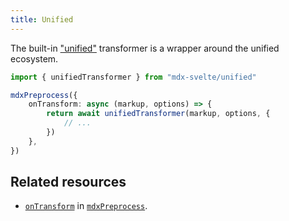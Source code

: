 ```yaml
---
title: Unified
---
```


The built-in ["unified"](https://github.com/unifiedjs/unified) transformer is a wrapper around the unified ecosystem.

```ts
import { unifiedTransformer } from "mdx-svelte/unified"

mdxPreprocess({
    onTransform: async (markup, options) => {
        return await unifiedTransformer(markup, options, {
            // ...
        })
    },
})
```

## Related resources

- [`onTransform`](/docs/mdx-svelte/options#ontransform) in [`mdxPreprocess`](/docs/mdx-svelte/install#setup).
